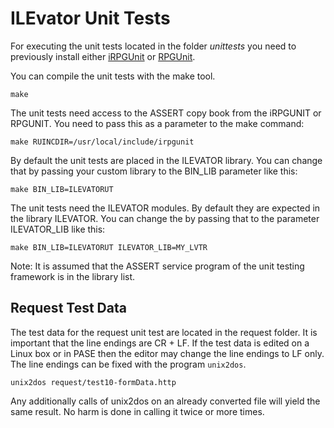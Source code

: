# ILEvator Unit Tests

For executing the unit tests located in the folder _unittests_ you need to 
previously install either [iRPGUnit][iru] or [RPGUnit][ru].

You can compile the unit tests with the make tool.

    make

The unit tests need access to the ASSERT copy book from the iRPGUNIT or RPGUNIT.
You need to pass this as a parameter to the make command:

    make RUINCDIR=/usr/local/include/irpgunit

By default the unit tests are placed in the ILEVATOR library. You can change
that by passing your custom library to the BIN_LIB parameter like this:

    make BIN_LIB=ILEVATORUT

The unit tests need the ILEVATOR modules. By default they are expected in the
library ILEVATOR. You can change the by passing that to the parameter
ILEVATOR_LIB like this:

    make BIN_LIB=ILEVATORUT ILEVATOR_LIB=MY_LVTR

Note: It is assumed that the ASSERT service program of the unit testing
      framework is in the library list.


## Request Test Data

The test data for the request unit test are located in the request folder. It
is important that the line endings are CR + LF. If the test data is edited on a
Linux box or in PASE then the editor may change the line endings to LF only. The
line endings can be fixed with the program `unix2dos`.

    unix2dos request/test10-formData.http

Any additionally calls of unix2dos on an already converted file will yield the
same result. No harm is done in calling it twice or more times.

[iru]: https://irpgunit.sourceforge.net
[ru]: https://rpgunit.sourceforge.net

